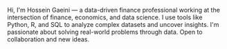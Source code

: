 Hi, I'm Hossein Gaeini — a data-driven finance professional working at the intersection of finance, economics, and data science. I use tools like Python, R, and SQL to analyze complex datasets and uncover insights.
I'm passionate about solving real-world problems through data. 
Open to collaboration and new ideas.

